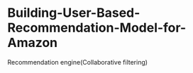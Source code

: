 # Building-User-Based-Recommendation-Model-for-Amazon
Recommendation engine(Collaborative filtering)
